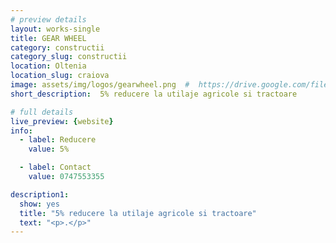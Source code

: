 ```yaml
---
# preview details
layout: works-single
title: GEAR WHEEL
category: constructii
category_slug: constructii
location: Oltenia
location_slug: craiova
image: assets/img/logos/gearwheel.png  #  https://drive.google.com/file/d/1gDf863kWFobXKU8kxf4bdj4qKHHI65ae/view?usp=share_link
short_description:  5% reducere la utilaje agricole si tractoare

# full details
live_preview: {website}
info:
  - label: Reducere
    value: 5%

  - label: Contact
    value: 0747553355

description1:
  show: yes
  title: "5% reducere la utilaje agricole si tractoare"
  text: "<p>.</p>"
---
```

